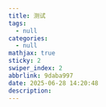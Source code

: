 ```yaml
---
title: 测试
tags:
  - null
categories:
  - null
mathjax: true
sticky: 2
swiper_index: 2
abbrlink: 9daba997
date: 2025-06-28 14:20:48
description:
---
```

